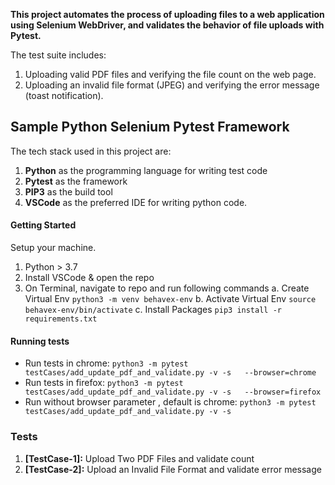 **This project automates the process of uploading files to a web application using Selenium WebDriver, and validates the behavior of file uploads with Pytest.**

The test suite includes:
1. Uploading valid PDF files and verifying the file count on the web page.
2. Uploading an invalid file format (JPEG) and verifying the error message (toast notification).

## Sample Python Selenium Pytest Framework

The tech stack used in this project are:
1. **Python** as the programming language for writing test code
2. **Pytest** as the framework
3. **PIP3** as the build tool
4. **VSCode** as the preferred IDE for writing python code.

#### Getting Started
Setup your machine.
1. Python > 3.7 
2. Install VSCode & open the repo
3. On Terminal, navigate to repo and run following commands
    a. Create Virtual Env ```python3 -m venv behavex-env```
    b. Activate Virtual Env ```source behavex-env/bin/activate```
    c. Install Packages ```pip3 install -r requirements.txt```

#### Running tests
* Run tests in chrome: ```python3 -m pytest testCases/add_update_pdf_and_validate.py -v -s   --browser=chrome```
* Run tests in firefox: ```python3 -m pytest testCases/add_update_pdf_and_validate.py -v -s   --browser=firefox```
* Run without browser parameter , default is chrome: ```python3 -m pytest testCases/add_update_pdf_and_validate.py -v -s ```


### Tests
1. **[TestCase-1]:** Upload Two PDF Files and validate count
2. **[TestCase-2]:** Upload an Invalid File Format and validate error message

